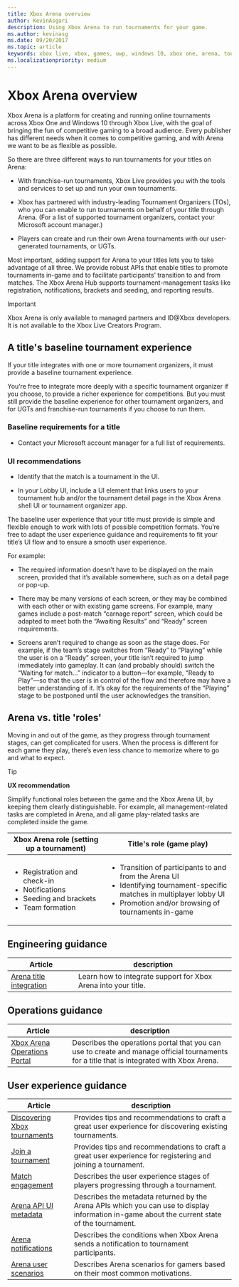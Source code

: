```yaml
---
title: Xbox Arena overview
author: KevinAsgari
description: Using Xbox Arena to run tournaments for your game.
ms.author: kevinasg
ms.date: 09/20/2017
ms.topic: article
keywords: xbox live, xbox, games, uwp, windows 10, xbox one, arena, tournament, ux
ms.localizationpriority: medium
---
```


# Xbox Arena overview

Xbox Arena is a platform for creating and running online tournaments across Xbox One and Windows 10 through Xbox Live, with the goal of bringing the fun of competitive gaming to a broad audience.
Every publisher has different needs when it comes to competitive gaming, and with Arena we want to be as flexible as possible.

So there are three different ways to run tournaments for your titles on Arena:

* With franchise-run tournaments, Xbox Live provides you with the tools and services to set up and run your own tournaments.

* Xbox has partnered with industry-leading Tournament Organizers (TOs), who you can enable to run tournaments on behalf of your title through Arena. (For a list of supported tournament organizers, contact your Microsoft account manager.)

* Players can create and run their own Arena tournaments with our user-generated tournaments, or UGTs.

Most important, adding support for Arena to your titles lets you to take advantage of all three.
We provide robust APIs that enable titles to promote tournaments in-game and to facilitate participants’ transition to and from matches.
The Xbox Arena Hub supports tournament-management tasks like registration, notifications, brackets and seeding, and reporting results.

> [!IMPORTANT]  
> Xbox Arena is only available to managed partners and ID@Xbox developers. It is not available to the Xbox Live Creators Program.


## A title's baseline tournament experience

If your title integrates with one or more tournament organizers, it must provide a baseline tournament experience.

You’re free to integrate more deeply with a specific tournament organizer if you choose, to provide a richer experience for competitions.
But you must still provide the baseline experience for other tournament organizers, and for UGTs and franchise-run tournaments if you choose to run them.


### Baseline requirements for a title

* Contact your Microsoft account manager for a full list of requirements.


### UI recommendations

* Identify that the match is a tournament in the UI.

* In your Lobby UI, include a UI element that links users to your tournament hub and/or the tournament detail page in the Xbox Arena shell UI or tournament organizer app.


The baseline user experience that your title must provide is simple and flexible enough to work with lots of possible competition formats.
You’re free to adapt the user experience guidance and requirements to fit your title’s UI flow and to ensure a smooth user experience.

For example:

* The required information doesn’t have to be displayed on the main screen, provided that it’s available somewhere, such as on a detail page or pop-up.

* There may be many versions of each screen, or they may be combined with each other or with existing game screens. For example, many games include a post-match “carnage report” screen, which could be adapted to meet both the “Awaiting Results” and “Ready” screen requirements.

* Screens aren’t required to change as soon as the stage does. For example, if the team’s stage switches from ”Ready” to ”Playing” while the user is on a “Ready” screen, your title isn’t required to jump immediately into gameplay. It can (and probably should) switch the “Waiting for match…” indicator to a button—for example, “Ready to Play”—so that the user is in control of the flow and therefore may have a better understanding of it. It’s okay for the requirements of the “Playing” stage to be postponed until the user acknowledges the transition.


## Arena vs. title 'roles'

Moving in and out of the game, as they progress through tournament stages, can get complicated for users.
When the process is different for each game they play, there’s even less chance to memorize where to go and what to expect.

> [!TIP]
> **UX recommendation**  
>
> Simplify functional roles between the game and the Xbox Arena UI, by keeping them clearly distinguishable. For example, all management-related tasks are completed in Arena, and all game play-related tasks are completed inside the game.

Xbox Arena role (setting up a tournament)	| Title's role (game play)
--- | ---
<ul><li>Registration and check-in</li><li>Notifications</li><li>Seeding and brackets</li><li>Team formation</li></ul> | 	<ul><li>Transition of participants to and from the Arena UI</li><li>Identifying tournament-specific matches in multiplayer lobby UI</li><li>Promotion and/or browsing of tournaments in-game</li></ul>


## Engineering guidance

Article | description
--- | ---
[Arena title integration](arena-title-integration.md) | Learn how to integrate support for Xbox Arena into your title.


## Operations guidance

Article | description
--- | ---
[Xbox Arena Operations Portal](operations-portal.md) | Describes the operations portal that you can use to create and manage official tournaments for a title that is integrated with Xbox Arena.


## User experience guidance

Article | description
--- | ---
[Discovering Xbox tournaments](discovering-xbox-tournaments.md) | Provides tips and recommendations to craft a great user experience for discovering existing tournaments.
[Join a tournament](arena-ux-join-tournament.md)  |  Provides tips and recommendations to craft a great user experience for registering and joining a tournament.
[Match engagement](arena-ux-match-engagement.md) | Describes the user experience stages of players progressing through a tournament.
[Arena API UI metadata](arena-apis-metadata.md)  | Describes the metadata returned by the Arena APIs which you can use to display information in-game about the current state of the tournament.
[Arena notifications](arena-notifications.md)  | Describes the conditions when Xbox Arena sends a notification to tournament participants.
[Arena user scenarios](arena-user-scenarios.md)  | Describes Arena scenarios for gamers based on their most common motivations.
